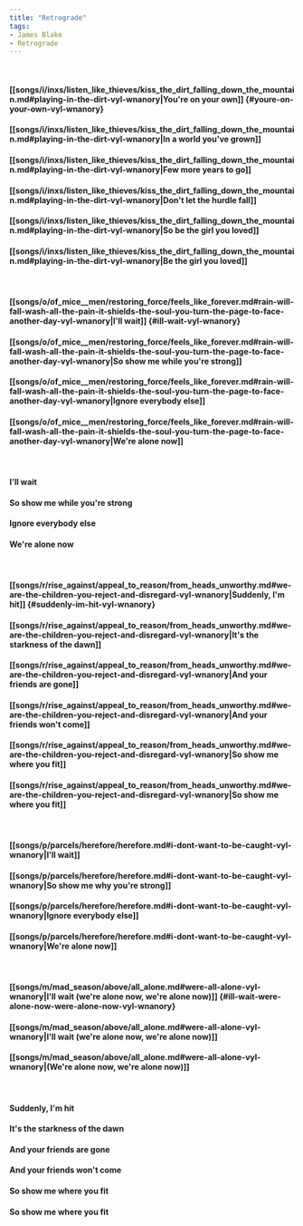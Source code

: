 ```yaml
---
title: "Retrograde"
tags:
- James Blake
- Retrograde
---
```

&nbsp;
#### [[songs/i/inxs/listen_like_thieves/kiss_the_dirt_falling_down_the_mountain.md#playing-in-the-dirt-vyl-wnanory|You're on your own]] {#youre-on-your-own-vyl-wnanory}
#### [[songs/i/inxs/listen_like_thieves/kiss_the_dirt_falling_down_the_mountain.md#playing-in-the-dirt-vyl-wnanory|In a world you've grown]]
#### [[songs/i/inxs/listen_like_thieves/kiss_the_dirt_falling_down_the_mountain.md#playing-in-the-dirt-vyl-wnanory|Few more years to go]]
#### [[songs/i/inxs/listen_like_thieves/kiss_the_dirt_falling_down_the_mountain.md#playing-in-the-dirt-vyl-wnanory|Don't let the hurdle fall]]
#### [[songs/i/inxs/listen_like_thieves/kiss_the_dirt_falling_down_the_mountain.md#playing-in-the-dirt-vyl-wnanory|So be the girl you loved]]
#### [[songs/i/inxs/listen_like_thieves/kiss_the_dirt_falling_down_the_mountain.md#playing-in-the-dirt-vyl-wnanory|Be the girl you loved]]
&nbsp;
#### [[songs/o/of_mice__men/restoring_force/feels_like_forever.md#rain-will-fall-wash-all-the-pain-it-shields-the-soul-you-turn-the-page-to-face-another-day-vyl-wnanory|I'll wait]] {#ill-wait-vyl-wnanory}
#### [[songs/o/of_mice__men/restoring_force/feels_like_forever.md#rain-will-fall-wash-all-the-pain-it-shields-the-soul-you-turn-the-page-to-face-another-day-vyl-wnanory|So show me while you're strong]]
#### [[songs/o/of_mice__men/restoring_force/feels_like_forever.md#rain-will-fall-wash-all-the-pain-it-shields-the-soul-you-turn-the-page-to-face-another-day-vyl-wnanory|Ignore everybody else]]
#### [[songs/o/of_mice__men/restoring_force/feels_like_forever.md#rain-will-fall-wash-all-the-pain-it-shields-the-soul-you-turn-the-page-to-face-another-day-vyl-wnanory|We're alone now]]
&nbsp;
#### I'll wait
#### So show me while you're strong
#### Ignore everybody else
#### We're alone now
&nbsp;
#### [[songs/r/rise_against/appeal_to_reason/from_heads_unworthy.md#we-are-the-children-you-reject-and-disregard-vyl-wnanory|Suddenly, I'm hit]] {#suddenly-im-hit-vyl-wnanory}
#### [[songs/r/rise_against/appeal_to_reason/from_heads_unworthy.md#we-are-the-children-you-reject-and-disregard-vyl-wnanory|It's the starkness of the dawn]]
#### [[songs/r/rise_against/appeal_to_reason/from_heads_unworthy.md#we-are-the-children-you-reject-and-disregard-vyl-wnanory|And your friends are gone]]
#### [[songs/r/rise_against/appeal_to_reason/from_heads_unworthy.md#we-are-the-children-you-reject-and-disregard-vyl-wnanory|And your friends won't come]]
#### [[songs/r/rise_against/appeal_to_reason/from_heads_unworthy.md#we-are-the-children-you-reject-and-disregard-vyl-wnanory|So show me where you fit]]
#### [[songs/r/rise_against/appeal_to_reason/from_heads_unworthy.md#we-are-the-children-you-reject-and-disregard-vyl-wnanory|So show me where you fit]]
&nbsp;
#### [[songs/p/parcels/herefore/herefore.md#i-dont-want-to-be-caught-vyl-wnanory|I'll wait]]
#### [[songs/p/parcels/herefore/herefore.md#i-dont-want-to-be-caught-vyl-wnanory|So show me why you're strong]]
#### [[songs/p/parcels/herefore/herefore.md#i-dont-want-to-be-caught-vyl-wnanory|Ignore everybody else]]
#### [[songs/p/parcels/herefore/herefore.md#i-dont-want-to-be-caught-vyl-wnanory|We're alone now]]
&nbsp;
#### [[songs/m/mad_season/above/all_alone.md#were-all-alone-vyl-wnanory|I'll wait (we're alone now, we're alone now)]] {#ill-wait-were-alone-now-were-alone-now-vyl-wnanory}
#### [[songs/m/mad_season/above/all_alone.md#were-all-alone-vyl-wnanory|I'll wait (we're alone now, we're alone now)]]
#### [[songs/m/mad_season/above/all_alone.md#were-all-alone-vyl-wnanory|(We're alone now, we're alone now)]]
&nbsp;
#### Suddenly, I'm hit
#### It's the starkness of the dawn
#### And your friends are gone
#### And your friends won't come
#### So show me where you fit
#### So show me where you fit
